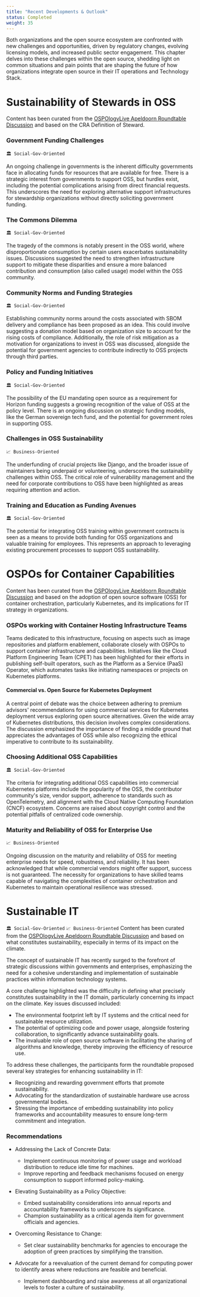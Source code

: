 ```yaml
---
title: "Recent Developments & Outlook"
status: Completed
weight: 35
---
```

Both organizations and the open source ecosystem are confronted with new challenges and opportunities, driven by regulatory changes, evolving licensing models, and increased public sector engagement. This chapter delves into these challenges within the open source, shedding light on common situations and pain points that are shaping the future of how organizations integrate open source in their IT operations and Technology Stack.

# Sustainability of Stewards in OSS

Content has been curated from the [OSPOlogyLive Apeldoorn Roundtable Discussion](https://github.com/todogroup/ospology/discussions/438#discussioncomment-8619964) and based on the CRA Definition of Steward.

### Government Funding Challenges
`🏛 Social-Gov-Oriented`

An ongoing challenge in governments is the inherent difficulty governments face in allocating funds for resources that are available for free. There is a strategic interest from governments to support OSS, but hurdles exist, including the potential complications arising from direct financial requests. This underscores the need for exploring alternative support infrastructures for stewardship organizations without directly soliciting government funding.

### The Commons Dilemma
`🏛 Social-Gov-Oriented`

The tragedy of the commons is notably present in the OSS world, where disproportionate consumption by certain users exacerbates sustainability issues. Discussions suggested the need to strengthen infrastructure support to mitigate these disparities and ensure a more balanced contribution and consumption (also called usage) model within the OSS community.

### Community Norms and Funding Strategies
`🏛 Social-Gov-Oriented`

Establishing community norms around the costs associated with SBOM delivery and compliance has been proposed as an idea. This could involve suggesting a donation model based on organization size to account for the rising costs of compliance. Additionally, the role of risk mitigation as a motivation for organizations to invest in OSS was discussed, alongside the potential for government agencies to contribute indirectly to OSS projects through third parties.

### Policy and Funding Initiatives
`🏛 Social-Gov-Oriented`

The possibility of the EU mandating open source as a requirement for Horizon funding suggests a growing recognition of the value of OSS at the policy level. There is an ongoing discussion on strategic funding models, like the German sovereign tech fund, and the potential for government roles in supporting OSS.

### Challenges in OSS Sustainability
`📈 Business-Oriented`

The underfunding of crucial projects like Django, and the broader issue of maintainers being underpaid or volunteering, underscores the sustainability challenges within OSS. The critical role of vulnerability management and the need for corporate contributions to OSS have been highlighted as areas requiring attention and action.

### Training and Education as Funding Avenues
`🏛 Social-Gov-Oriented`

The potential for integrating OSS training within government contracts is seen as a means to provide both funding for OSS organizations and valuable training for employees. This represents an approach to leveraging existing procurement processes to support OSS sustainability.


# OSPOs for Container Capabilities

Content has been curated from the [OSPOlogyLive Apeldoorn Roundtable Discussion](https://github.com/todogroup/ospology/discussions/438#discussioncomment-8620412) and based on the adoption of open source software (OSS) for container orchestration, particularly Kubernetes, and its implications for IT strategy in organizations.

### OSPOs working with Container Hosting Infrastructure Teams

Teams dedicated to this infrastructure, focusing on aspects such as image repositories and platform enablement, collaborate closely with OSPOs to support container infrastructure and capabilities. Initiatives like the Cloud Platform Engineering Team (CPET) has been highlighted for their efforts in publishing self-built operators, such as the Platform as a Service (PaaS) Operator, which automates tasks like initiating namespaces or projects on Kubernetes platforms.

#### Commercial vs. Open Source for Kubernetes Deployment

A central point of debate was the choice between adhering to premium advisors' recommendations for using commercial services for Kubernetes deployment versus exploring open source alternatives. Given the wide array of Kubernetes distributions, this decision involves complex considerations. The discussion emphasized the importance of finding a middle ground that appreciates the advantages of OSS while also recognizing the ethical imperative to contribute to its sustainability.

### Choosing Additional OSS Capabilities
`🏛 Social-Gov-Oriented`

The criteria for integrating additional OSS capabilities into commercial Kubernetes platforms include the popularity of the OSS, the contributor community's size, vendor support, adherence to standards such as OpenTelemetry, and alignment with the Cloud Native Computing Foundation (CNCF) ecosystem. Concerns are raised about copyright control and the potential pitfalls of centralized code ownership.

### Maturity and Reliability of OSS for Enterprise Use
`📈 Business-Oriented`

Ongoing discussion on the maturity and reliability of OSS for meeting enterprise needs for speed, robustness, and reliability. It has been acknowledged that while commercial vendors might offer support, success is not guaranteed. The necessity for organizations to have skilled teams capable of navigating the complexities of container orchestration and Kubernetes to maintain operational resilience was stressed.


# Sustainable IT
`🏛 Social-Gov-Oriented` 
`📈 Business-Oriented`
Content has been curated from the [OSPOlogyLive Apeldoorn Roundtable Discussion](https://github.com/todogroup/ospology/discussions/439#discussioncomment-8630343) and based on what constitutes sustainability, especially in terms of its impact on the climate.

The concept of sustainable IT has recently surged to the forefront of strategic discussions within governments and enterprises, emphasizing the need for a cohesive understanding and implementation of sustainable practices within information technology systems.

A core challenge highlighted was the difficulty in defining what precisely constitutes sustainability in the IT domain, particularly concerning its impact on the climate. Key issues discussed included:

- The environmental footprint left by IT systems and the critical need for sustainable resource utilization.
- The potential of optimizing code and power usage, alongside fostering collaboration, to significantly advance sustainability goals.
- The invaluable role of open source software in facilitating the sharing of algorithms and knowledge, thereby improving the efficiency of resource use.

To address these challenges, the participants form the roundtable proposed several key strategies for enhancing sustainability in IT:

- Recognizing and rewarding government efforts that promote sustainability.
- Advocating for the standardization of sustainable hardware use across governmental bodies.
- Stressing the importance of embedding sustainability into policy frameworks and accountability measures to ensure long-term commitment and integration.

### Recommendations

- Addressing the Lack of Concrete Data:
  - Implement continuous monitoring of power usage and workload distribution to reduce idle time for machines.
  - Improve reporting and feedback mechanisms focused on energy consumption to support informed policy-making.

- Elevating Sustainability as a Policy Objective:
  - Embed sustainability considerations into annual reports and accountability frameworks to underscore its significance.
  - Champion sustainability as a critical agenda item for government officials and agencies.

- Overcoming Resistance to Change:
  - Set clear sustainability benchmarks for agencies to encourage the adoption of green practices by simplifying the transition.
- Advocate for a reevaluation of the current demand for computing power to identify areas where reductions are feasible and beneficial.
  - Implement dashboarding and raise awareness at all organizational levels to foster a culture of sustainability.
